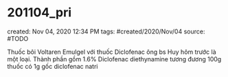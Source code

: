 # 201104_pri

created: Nov 04, 2020 12:34 PM
tags: #created/2020/Nov/04
source: #TODO

Thuốc bôi Voltaren Emulgel với thuốc Diclofenac  ông bs Huy hôm trước là một loại. Thành phần gồm 1.6% Diclofenac diethynamine tương đương 100g thuốc có 1g gốc diclofenac natri